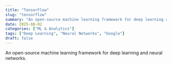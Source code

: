 ```yaml
---
title: "TensorFlow"
slug: "tensorflow"
summary: "An open-source machine learning framework for deep learning and neural networks."
date: 2025-08-02
categories: ["ML & Analytics"]
tags: ["Deep Learning", "Neural Networks", "Google"]
draft: false
---
```


An open-source machine learning framework for deep learning and neural networks.

